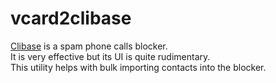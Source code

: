 # vcard2clibase

[Clibase](https://www.clibase.com/) is a spam phone calls blocker.  
It is very effective but its UI is quite rudimentary.  
This utility helps with bulk importing contacts into the blocker.  
